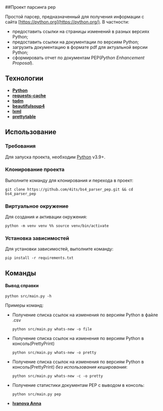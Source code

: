 ##Проект парсинга pep

[](https://github.com/4its/bs4_parser_pep/blob/master/README.md#%D0%BF%D1%80%D0%BE%D0%B5%D0%BA%D1%82-%D0%BF%D0%B0%D1%80%D1%81%D0%B8%D0%BD%D0%B3%D0%B0-pep)

Простой парсер, предназначенный для получения информации с сайта [https://python.org](https://python.org/). В частности:

- предоставить ссылки на страницы изменений в разных версиях Python;
- предоставить ссылки на документации по версиям Python;
- загрузить документацию в формате pdf для актуальной версии Python;
- сформировать отчет по документам PEP(_Python Enhancement Proposal_).

## Технологии

[](https://github.com/4its/bs4_parser_pep/blob/master/README.md#%D1%82%D0%B5%D1%85%D0%BD%D0%BE%D0%BB%D0%BE%D0%B3%D0%B8%D0%B8)

- [**Python**](https://docs.python.org/3.12/)
- [**requests-cache**](https://pypi.org/project/requests-cache/1.0.0/)
- [**tqdm**](https://pypi.org/project/tqdm/4.66.4/)
- [**beautifulsoup4**](https://pypi.org/project/beautifulsoup4/4.12.3/)
- [**lxml**](https://pypi.org/project/lxml/5.2.2/)
- [**prettytable**](https://pypi.org/project/prettytable/2.1.0/)

## Использование

[](https://github.com/4its/bs4_parser_pep/blob/master/README.md#%D0%B8%D1%81%D0%BF%D0%BE%D0%BB%D1%8C%D0%B7%D0%BE%D0%B2%D0%B0%D0%BD%D0%B8%D0%B5)

### Требования

[](https://github.com/4its/bs4_parser_pep/blob/master/README.md#%D1%82%D1%80%D0%B5%D0%B1%D0%BE%D0%B2%D0%B0%D0%BD%D0%B8%D1%8F)

Для запуска проекта, необходим [Python](https://www.python.org/) v3.9+.

### Клонирование проекта

[](https://github.com/4its/bs4_parser_pep/blob/master/README.md#%D0%BA%D0%BB%D0%BE%D0%BD%D0%B8%D1%80%D0%BE%D0%B2%D0%B0%D0%BD%D0%B8%D0%B5-%D0%BF%D1%80%D0%BE%D0%B5%D0%BA%D1%82%D0%B0)

Выполните команду для клонирования и перехода в проект:

```shell
git clone https://github.com/4its/bs4_parser_pep.git && cd bs4_parser_pep
```

### Виртуальное окружение

Для создания и активации окружения:

```shell
python -m venv venv %% source venv/bin/activate
```

### Установка зависимостей

Для установки зависимостей, выполните команду:

```shell
pip install -r requirements.txt
```

## Команды

#### Вывод справки

```shell
python src/main.py -h
```

Примеры команд:

- Получение списка ссылок на изменения по версиям Python в файле .csv
    
    ```shell
    python src/main.py whats-new -o file
    ```
    
- Получение списка ссылок на изменения по версиям Python в консоль(PrettyPrint)
    
    ```shell
    python src/main.py whats-new -o pretty
    ```
    
- Получение списка ссылок на изменения по версиям Python в консоль(PrettyPrint) _без использования кеширования_:
    
    ```shell
    python src/main.py whats-new -с -o pretty
    ```
    
- Получение статистики документам PEP c выводом в консоль:
    
    ```shell
    python src/main.py pep
    ```
    
- [**Ivanova Anna**](https://github.com/IvalexAnna)